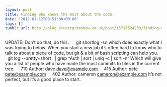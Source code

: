 ```yaml
---
layout: post
title: Finding who knows the most about the code.
date: '2012-01-12T09:51:00+00:00'
tags: []
tumblr_url: http://blog.stuartgrimshaw.co.uk/post/15717524239/finding-who-knows-the-most-about-the-code
---
```

UPDATE: Don’t do that, do this: 
    git shortlog -sn
which does exactly what I was trying to below.
When you start a new job it’s often hard to know who to talk to about a piece of code, but git & a bit of bash scripting can help you.
    git log --pretty=short . | grep ^Auth | sort | uniq -c | sort -nr
Which will give you a list of people who have made the most commits to files in the current tree.
     710 Author: dave <dave@example.com>     415 Author: pete <pete@example.com>     402 Author: cameron <cameron@example.com>
It’s not perfect, but it’s a good place to start.
